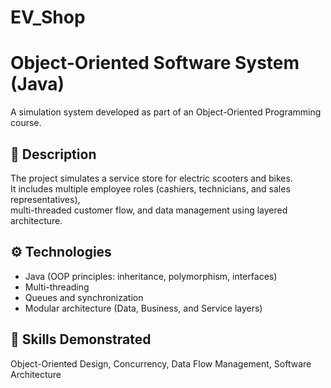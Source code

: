 # EV_Shop
# Object-Oriented Software System (Java)
A simulation system developed as part of an Object-Oriented Programming course.

## 🧩 Description
The project simulates a service store for electric scooters and bikes.  
It includes multiple employee roles (cashiers, technicians, and sales representatives),  
multi-threaded customer flow, and data management using layered architecture.

## ⚙️ Technologies
- Java (OOP principles: inheritance, polymorphism, interfaces)
- Multi-threading
- Queues and synchronization
- Modular architecture (Data, Business, and Service layers)

## 🧠 Skills Demonstrated
Object-Oriented Design, Concurrency, Data Flow Management, Software Architecture

